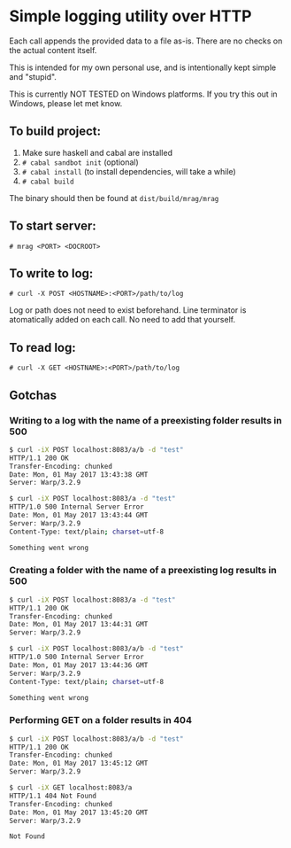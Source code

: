 # Simple logging utility over HTTP

Each call appends the provided data to a file as-is. There are no
checks on the actual content itself.

This is intended for my own personal use, and is intentionally kept
simple and "stupid".

This is currently NOT TESTED on Windows platforms. If you try this out
in Windows, please let met know.

## To build project:
  1. Make sure haskell and cabal are installed
  2. `# cabal sandbot init` (optional)
  3. `# cabal install` (to install dependencies, will take a while)
  4. `# cabal build`

  The binary should then be found at `dist/build/mrag/mrag`

## To start server:
  `# mrag <PORT> <DOCROOT>`

## To write to log:
  `# curl -X POST <HOSTNAME>:<PORT>/path/to/log`

  Log or path does not need to exist beforehand. Line terminator is
  atomatically added on each call. No need to add that yourself.

## To read log:
  `# curl -X GET <HOSTNAME>:<PORT>/path/to/log`

## Gotchas

### Writing to a log with the name of a preexisting folder results in 500

```bash
$ curl -iX POST localhost:8083/a/b -d "test"
HTTP/1.1 200 OK
Transfer-Encoding: chunked
Date: Mon, 01 May 2017 13:43:38 GMT
Server: Warp/3.2.9

$ curl -iX POST localhost:8083/a -d "test"
HTTP/1.0 500 Internal Server Error
Date: Mon, 01 May 2017 13:43:44 GMT
Server: Warp/3.2.9
Content-Type: text/plain; charset=utf-8

Something went wrong
```

### Creating a folder with the name of a preexisting log results in 500

```bash
$ curl -iX POST localhost:8083/a -d "test"
HTTP/1.1 200 OK
Transfer-Encoding: chunked
Date: Mon, 01 May 2017 13:44:31 GMT
Server: Warp/3.2.9

$ curl -iX POST localhost:8083/a/b -d "test"
HTTP/1.0 500 Internal Server Error
Date: Mon, 01 May 2017 13:44:36 GMT
Server: Warp/3.2.9
Content-Type: text/plain; charset=utf-8

Something went wrong
```

### Performing GET on a folder results in 404

```bash
$ curl -iX POST localhost:8083/a/b -d "test"
HTTP/1.1 200 OK
Transfer-Encoding: chunked
Date: Mon, 01 May 2017 13:45:12 GMT
Server: Warp/3.2.9

$ curl -iX GET localhost:8083/a
HTTP/1.1 404 Not Found
Transfer-Encoding: chunked
Date: Mon, 01 May 2017 13:45:20 GMT
Server: Warp/3.2.9

Not Found
```